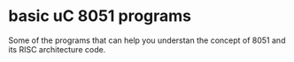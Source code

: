 # basic uC 8051 programs
Some of the programs that can help you understan the concept of 8051 and its RISC architecture code.
